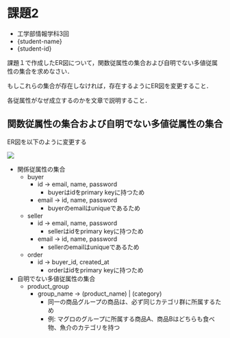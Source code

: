 # 課題2

- 工学部情報学科3回
- {student-name}
- {student-id}

課題１で作成したER図について，関数従属性の集合および自明でない多値従属性の集合を求めなさい．

もしこれらの集合が存在しなければ，存在するようにER図を変更すること．

各従属性がなぜ成立するのかを文章で説明すること．

## 関数従属性の集合および自明でない多値従属性の集合

ER図を以下のように変更する

![](https://raw.githubusercontent.com/tyage/experiment-4/master/task2/er.png)

- 関係従属性の集合
    - buyer
        - id -> email, name, password
            - buyerはidをprimary keyに持つため
        - email -> id, name, password
            - buyerのemailはuniqueであるため
    - seller
        - id -> email, name, password
            - sellerはidをprimary keyに持つため
        - email -> id, name, password
            - sellerのemailはuniqueであるため
    - order
        - id -> buyer_id, created_at
            - orderはidをprimary keyに持つため
- 自明でない多値従属性の集合
    - product_group
        - group_name -> (product_name) | (category)
            - 同一の商品グループの商品は、必ず同じカテゴリ群に所属するため
            - 例: マグロのグループに所属する商品A、商品Bはどちらも食べ物、魚介のカテゴリを持つ
